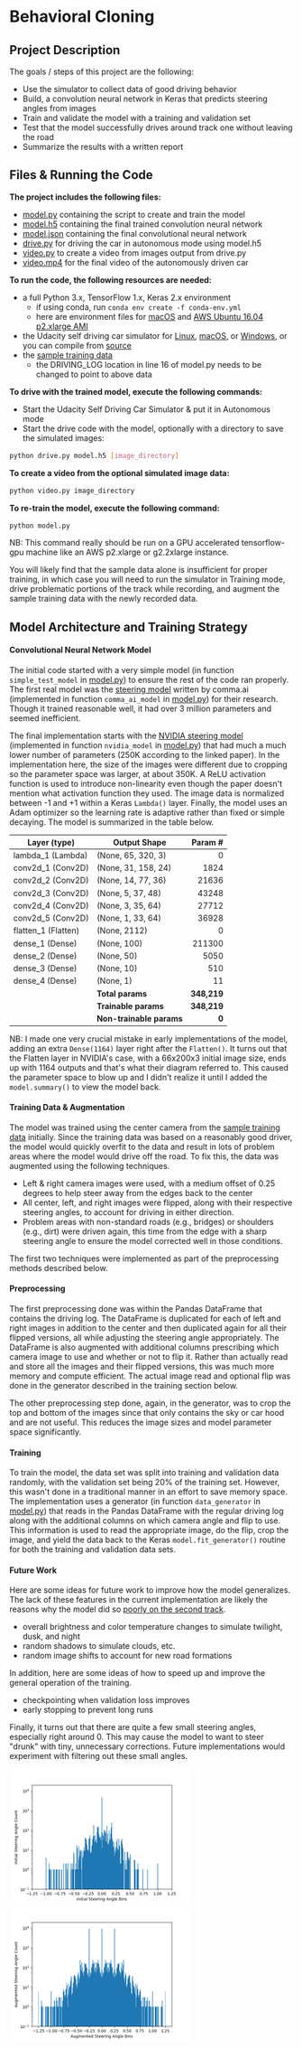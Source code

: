 # Behavioral Cloning

## Project Description

The goals / steps of this project are the following:
- Use the simulator to collect data of good driving behavior
- Build, a convolution neural network in Keras that predicts steering angles from images
- Train and validate the model with a training and validation set
- Test that the model successfully drives around track one without leaving the road
- Summarize the results with a written report



## Files & Running the Code

**The project includes the following files:**
- [model.py](model.py) containing the script to create and train the model
- [model.h5](model.h5) containing the final trained convolution neural network 
- [model.json](model.json) containing the final convolutional neural network
- [drive.py](drive.py) for driving the car in autonomous mode using model.h5
- [video.py](video.py) to create a video from images output from drive.py
- [video.mp4](video.mp4) for the final video of the autonomously driven car

**To run the code, the following resources are needed:**
- a full Python 3.x, TensorFlow 1.x, Keras 2.x environment
	- if using conda, run `conda env create -f conda-env.yml`
	- here are environment files for [macOS](conda-macos.yml) and [AWS Ubuntu 16.04 p2.xlarge AMI](conda-aws-p2.yml)
- the Udacity self driving car simulator for [Linux](https://d17h27t6h515a5.cloudfront.net/topher/2017/February/58ae46bb_linux-sim/linux-sim.zip), [macOS](https://d17h27t6h515a5.cloudfront.net/topher/2017/February/58ae4594_mac-sim.app/mac-sim.app.zip), or [Windows](https://d17h27t6h515a5.cloudfront.net/topher/2017/February/58ae4419_windows-sim/windows-sim.zip), or you can compile from [source](https://github.com/udacity/self-driving-car-sim)
- the [sample training data](https://d17h27t6h515a5.cloudfront.net/topher/2016/December/584f6edd_data/data.zip)
	- the DRIVING_LOG location in line 16 of model.py needs to be changed to point to above data

**To drive with the trained model, execute the following commands:**
- Start the Udacity Self Driving Car Simulator & put it in Autonomous mode
- Start the drive code with the model, optionally with a directory to save the simulated images:
```sh
python drive.py model.h5 [image_directory]
```

**To create a video from the optional simulated image data:**
```sh
python video.py image_directory
```

**To re-train the model, execute the following command:**
```sh
python model.py
```

NB: This command really should be run on a GPU accelerated tensorflow-gpu machine like an AWS p2.xlarge or g2.2xlarge instance.

You will likely find that the sample data alone is insufficient for proper training, in which case you will need to run the simulator in Training mode, drive problematic portions of the track while recording, and augment the sample training data with the newly recorded data.



## Model Architecture and Training Strategy

#### Convolutional Neural Network Model
The initial code started with a very simple model (in function `simple_test_model` in [model.py](model.py)) to ensure the rest of the code ran properly. The first real model was the [steering model](https://github.com/commaai/research/blob/master/train_steering_model.py) written by comma.ai (implemented in function `comma_ai_model` in [model.py](model.py)) for their research. Though it trained reasonable well, it had over 3 million parameters and seemed inefficient.

The final implementation starts with the [NVIDIA steering model](https://arxiv.org/pdf/1604.07316.pdf) (implemented in function `nvidia_model` in [model.py](model.py)) that had much a much lower number of parameters (250K according to the linked paper). In the implementation here, the size of the images were different due to cropping so the parameter space was larger, at about 350K. A ReLU activation function is used to introduce non-linearity even though the paper doesn't mention what activation function they used. The image data is normalized between -1 and +1 within a Keras `Lambda()` layer. Finally, the model uses an Adam optimizer so the learning rate is adaptive rather than fixed or simple decaying. The model is summarized in the table below.

| Layer (type)              |  Output Shape            | Param #   |
| --------------------------|--------------------------|----------:|
| lambda_1 (Lambda)         |  (None, 65, 320, 3)      | 0         |
| conv2d_1 (Conv2D)         |  (None, 31, 158, 24)     | 1824      |
| conv2d_2 (Conv2D)         |  (None, 14, 77, 36)      | 21636     |
| conv2d_3 (Conv2D)         |  (None, 5, 37, 48)       | 43248     |
| conv2d_4 (Conv2D)         |  (None, 3, 35, 64)       | 27712     |
| conv2d_5 (Conv2D)         |  (None, 1, 33, 64)       | 36928     |
| flatten_1 (Flatten)       |  (None, 2112)            | 0         |
| dense_1 (Dense)           |  (None, 100)             | 211300    |
| dense_2 (Dense)           |  (None, 50)              | 5050      |
| dense_3 (Dense)           |  (None, 10)              | 510       |
| dense_4 (Dense)           |  (None, 1)               | 11        |
|                           | **Total params**         | **348,219**|
|                           | **Trainable params**     | **348,219**|
|                           | **Non-trainable params** | **0**     |

NB: I made one very crucial mistake in early implementations of the model, adding an extra `Dense(1164)` layer right after the `Flatten()`. It turns out that the Flatten layer in NVIDIA's case, with a 66x200x3 initial image size, ends up with 1164 outputs and that's what their diagram referred to. This caused the parameter space to blow up and I didn't realize it until I added the `model.summary()` to view the model back.

#### Training Data & Augmentation
The model was trained using the center camera from the [sample training data](https://d17h27t6h515a5.cloudfront.net/topher/2016/December/584f6edd_data/data.zip) initially. Since the training data was based on a reasonably good driver, the model would quickly overfit to the data and result in lots of problem areas where the model would drive off the road. To fix this, the data was augmented using the following techniques.
- Left & right camera images were used, with a medium offset of 0.25 degrees to help steer away from the edges back to the center
- All center, left, and right images were flipped, along with their respective steering angles, to account for driving in either direction.
- Problem areas with non-standard roads (e.g., bridges) or shoulders (e.g., dirt) were driven again, this time from the edge with a sharp steering angle to ensure the model corrected well in those conditions.

The first two techniques were implemented as part of the preprocessing methods described below.

#### Preprocessing
The first preprocessing done was within the Pandas DataFrame that contains the driving log. The DataFrame is duplicated for each of left and right images in addition to the center and then duplicated again for all their flipped versions, all while adjusting the steering angle appropriately. The DataFrame is also augmented with additional columns prescribing which camera image to use and whether or not to flip it. Rather than actually read and store all the images and their flipped versions, this was much more memory and compute efficient. The actual image read and optional flip was done in the generator described in the training section below.

The other preprocessing step done, again, in the generator, was to crop the top and bottom of the images since that only contains the sky or car hood and are not useful. This reduces the image sizes and model parameter space significantly.

#### Training
To train the model, the data set was split into training and validation data randomly, with the validation set being 20% of the training set. However, this wasn't done in a traditional manner in an effort to save memory space. The implementation uses a generator (in function `data_generator` in [model.py](model.py)) that reads in the Pandas DataFrame with the regular driving log along with the additional columns on which camera angle and flip to use. This information is used to read the appropriate image, do the flip, crop the image, and yield the data back to the Keras `model.fit_generator()` routine for both the training and validation data sets.

#### Future Work
Here are some ideas for future work to improve how the model generalizes. The lack of these features in the current implementation are likely the reasons why the model did so [poorly on the second track](video2.mp4).
- overall brightness and color temperature changes to simulate twilight, dusk, and night
- random shadows to simulate clouds, etc.
- random image shifts to account for new road formations

In addition, here are some ideas of how to speed up and improve the general operation of the training.
- checkpointing when validation loss improves
- early stopping to prevent long runs

Finally, it turns out that there are quite a few small steering angles, especially right around 0. This may cause the model to want to steer "drunk" with tiny, unnecessary corrections. Future implementations would experiment with filtering out these small angles.

<img src="images/run4-nvidia-initial_angles.png" width="320" height="240"> <img src="images/run4-nvidia-augmented_angles.png" width="320" height="240">